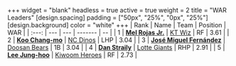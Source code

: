 +++
widget = "blank"
headless = true
active = true
weight = 2
title = "WAR Leaders"
[design.spacing]
padding = ["50px", "25%", "0px", "25%"]
[design.background]
color = "white"
+++
| Rank | Name | Team | Position | WAR |
| :---: | --- | --- | ------- | -- |
| 1 | [**Mel Rojas Jr.**](/players/11380) | [KT Wiz](/teams/KTWiz) | RF | 3.61 |
| 2 | [**Koo Chang-mo**](/players/7698) | [NC Dinos](/teams/NCDinos) | LHP | 3.04 |
| 3 | [**José Miguel Fernández**](/players/12514) | [Doosan Bears](/teams/DoosanBears) | 1B | 3.04 |
| 4 | [**Dan Straily**](/players/13648) | [Lotte Giants](/teams/LotteGiants) | RHP | 2.91 |
| 5 | [**Lee Jung-hoo**](/players/10673) | [Kiwoom Heroes](/teams/KiwoomHeroes) | RF | 2.73 |
